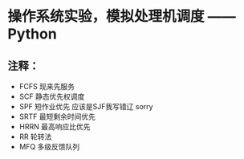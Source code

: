 
# 操作系统实验，模拟处理机调度 —— Python

## 注释：
- FCFS  现来先服务
- SCF 静态优先权调度
- SPF 短作业优先 应该是SJF我写错辽 sorry 
- SRTF 最短剩余时间优先
- HRRN 最高响应比优先
- RR 轮转法
- MFQ 多级反馈队列

